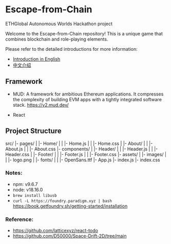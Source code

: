 # Escape-from-Chain

ETHGlobal Autonomous Worlds Hackathon project

Welcome to the Escape-from-Chain repository! This is a unique game that combines blockchain and role-playing elements.

Please refer to the detailed introductions for more information:

- [Introduction in English](./docs/introduction_en.md)
- [中文介绍](./docs/introduction_zh.md)

## Framework

- MUD: A framework for ambitious Ethereum applications. It compresses the complexity of building EVM apps with a tightly integrated software stack.
  https://v2.mud.dev/

- React

## Project Structure

src/
|- pages/
| |- Home/
| | |- Home.js
| | |- Home.css
| |- About/
| | |- About.js
| | |- About.css
|- components/
| |- Header/
| | |- Header.js
| | |- Header.css
| |- Footer/
| | |- Footer.js
| | |- Footer.css
|- assets/
| |- images/
| | |- logo.png
| |- fonts/
| | |- OpenSans.ttf
|- App.js
|- index.js
|- index.css

### Notes:

- npm: v9.6.7
- node: v18.16.0
- `brew install libusb`
- `curl -L https://foundry.paradigm.xyz | bash`
  https://book.getfoundry.sh/getting-started/installation

### Reference:

- https://github.com/latticexyz/react-todo
- https://github.com/D50000/Space-Drift-2D/tree/main
